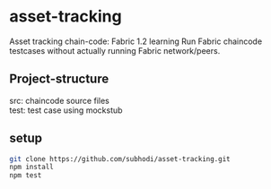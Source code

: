 # asset-tracking
Asset tracking chain-code: Fabric 1.2 learning
Run Fabric chaincode testcases without actually running Fabric network/peers.

## Project-structure
src: chaincode source files  
test: test case using mockstub  

## setup
```bash
git clone https://github.com/subhodi/asset-tracking.git
npm install
npm test 
```